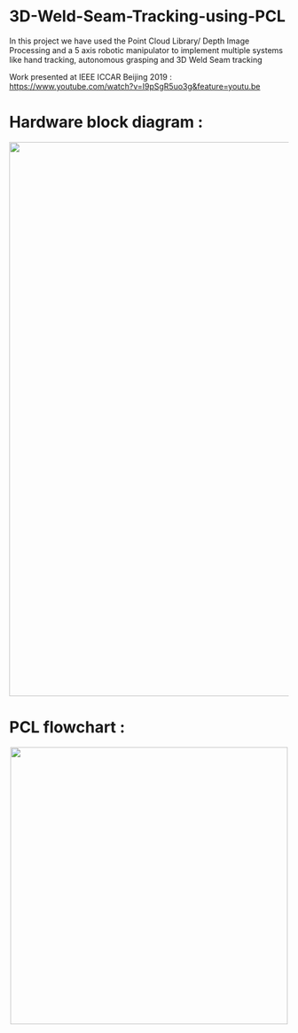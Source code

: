 # 3D-Weld-Seam-Tracking-using-PCL
In this project we have used the Point Cloud Library/ Depth Image Processing and a 5 axis robotic manipulator to implement multiple systems like hand tracking, autonomous grasping and 3D Weld Seam tracking   

Work presented at IEEE ICCAR Beijing 2019 : https://www.youtube.com/watch?v=I9pSgR5uo3g&feature=youtu.be


# Hardware block diagram :

<p align="center">
  <img src="hardware.jpg" width="1000"/>
  
</p>

# PCL flowchart :


<p align="center">
  <img src="flow.png" width="500"/>
  
</p>

